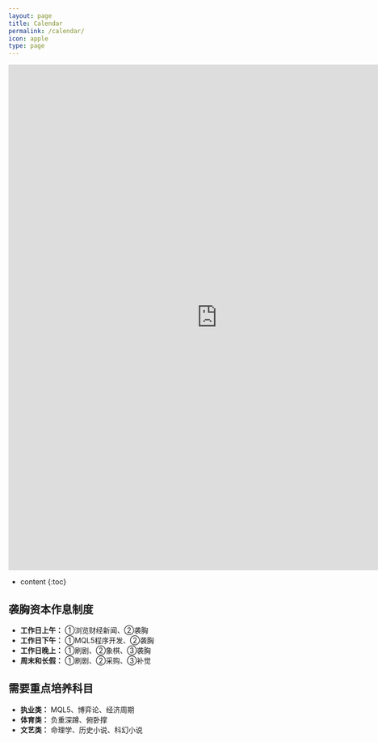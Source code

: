 ```yaml
---
layout: page
title: Calendar
permalink: /calendar/
icon: apple
type: page
---
```


<iframe frameborder="0" width="825" height="1000" scrolling="yes" src="https://rili-d.jin10.com/open.php?fontSize=14px&theme=darkgray"></iframe>

* content
{:toc}


## 袭胸资本作息制度
* **工作日上午：**
①浏览财经新闻、②袭胸
* **工作日下午：**
①MQL5程序开发、②袭胸
* **工作日晚上：**
①刷剧、②象棋、③袭胸
* **周末和长假：**
①刷剧、②采购、③补觉

## 需要重点培养科目
* **执业类：** MQL5、博弈论、经济周期
* **体育类：** 负重深蹲、俯卧撑
* **文艺类：** 命理学、历史小说、科幻小说
